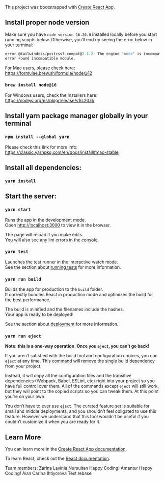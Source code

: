 This project was bootstrapped with [Create React App](https://github.com/facebook/create-react-app).

## Install proper node version

Make sure you have `node version 16.20.0` installed locally before you start running scripts below.
Otherwise, you'll end up seeing the error below in your terminal:

```js
error @tailwindcss/postcss7-compat@2.1.2: The engine "node" is incompatible with this module. Expected version ">=12.13.0". Got "10.24.1"
error Found incompatible module.
```

For Mac users, please check here: https://formulae.brew.sh/formula/node@12

### `brew install node@16`

For Windows users, check the installers here: https://nodejs.org/es/blog/release/v16.20.0/

## Install yarn package manager globally in your terminal

### `npm install --global yarn`

Please check this link for more info: https://classic.yarnpkg.com/en/docs/install#mac-stable

## Install all dependencies:

### `yarn install`

## Start the server:

### `yarn start`

Runs the app in the development mode.<br>
Open [http://localhost:3000](http://localhost:3000) to view it in the browser.

The page will reload if you make edits.<br>
You will also see any lint errors in the console.

### `yarn test`

Launches the test runner in the interactive watch mode.<br>
See the section about [running tests](https://facebook.github.io/create-react-app/docs/running-tests) for more information.

### `yarn run build`

Builds the app for production to the `build` folder.<br>
It correctly bundles React in production mode and optimizes the build for the best performance.

The build is minified and the filenames include the hashes.<br>
Your app is ready to be deployed!

See the section about [deployment](https://facebook.github.io/create-react-app/docs/deployment) for more information..

### `yarn run eject`

**Note: this is a one-way operation. Once you `eject`, you can’t go back!**

If you aren’t satisfied with the build tool and configuration choices, you can `eject` at any time. This command will remove the single build dependency from your project.

Instead, it will copy all the configuration files and the transitive dependencies (Webpack, Babel, ESLint, etc) right into your project so you have full control over them. All of the commands except `eject` will still work, but they will point to the copied scripts so you can tweak them. At this point you’re on your own.

You don’t have to ever use `eject`. The curated feature set is suitable for small and middle deployments, and you shouldn’t feel obligated to use this feature. However we understand that this tool wouldn’t be useful if you couldn’t customize it when you are ready for it.

## Learn More

You can learn more in the [Create React App documentation](https://facebook.github.io/create-react-app/docs/getting-started).

To learn React, check out the [React documentation](https://reactjs.org/).

Team members:
Zarina
Lavinia
Nursultan
Happy Coding!
Amantur
Happy Coding!
Aian
Carina Ihtiyorova
Test rebase
